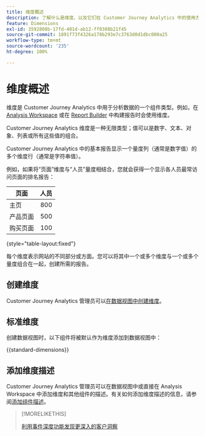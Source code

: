 ```yaml
---
title: 维度概述
description: 了解什么是维度，以及它们在 Customer Journey Analytics 中的使用方式。
feature: Dimensions
exl-id: 3592808b-17fd-401d-ab12-ff0308b21f45
source-git-commit: 1891f73f4326a178b293e7c3763d0d1dbc000a25
workflow-type: tm+mt
source-wordcount: '235'
ht-degree: 100%

---
```


# 维度概述

维度是 Customer Journey Analytics 中用于分析数据的一个组件类型。例如，在 [Analysis Workspace](/help/analysis-workspace/home.md) 或在 [Report Builder](/help/report-builder/rb-overview.md) 中构建报告时会使用维度。

Customer Journey Analytics 维度是一种无限类型；值可以是数字、文本、对象、列表或所有这些值的组合。

Customer Journey Analytics 中的基本报告显示一个量度列（通常是数字值）的多个维度行（通常是字符串值）。

例如，如果将“页面”维度与“人员”量度相结合，您就会获得一个显示各人员最常访问页面的排名报告：

| 页面 | 人员 |
| --- | ---: |
| 主页 | 800 |
| 产品页面 | 500 |
| 购买页面 | 100 |

{style="table-layout:fixed"}

每个维度表示网站的不同部分或方面。您可以将其中一个或多个维度与一个或多个量度组合在一起，创建所需的报告。


## 创建维度

Customer Journey Analytics 管理员可以[在数据视图中创建维度](/help/data-views/create-dataview.md#components)。

## 标准维度

创建数据视图时，以下组件将被默认作为维度添加到数据视图中：

{{standard-dimensions}}


## 添加维度描述

Customer Journey Analytics 管理员可以在数据视图中或直接在 Analysis Workspace 中添加维度和其他组件的描述。有关如何添加维度描述的信息，请参阅[添加组件描述](/help/components/add-component-descriptions.md)。

>[!MORELIKETHIS]
>
>[利用事件深度功能发现更深入的客户洞察](https://experienceleaguecommunities.adobe.com/t5/adobe-analytics-blogs/discover-deeper-customer-insights-with-adobe-customer-journey/ba-p/753947#M576)
>

